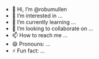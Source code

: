 - 👋 Hi, I’m @robumullen
- 👀 I’m interested in ...
- 🌱 I’m currently learning ...
- 💞️ I’m looking to collaborate on ...
- 📫 How to reach me ...
- 😄 Pronouns: ...
- ⚡ Fun fact: ...

<!---
robumullen/robumullen is a ✨ special ✨ repository because its `README.md` (this file) appears on your GitHub profile.
You can click the Preview link to take a look at your changes.
--->
